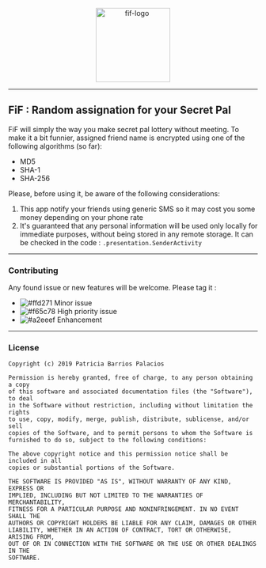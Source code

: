 <p align="center">
 <img align="center" src="https://user-images.githubusercontent.com/32872814/71320070-c070a400-24a6-11ea-869e-5e032b11a9cf.png" weight="150" height="150" alt="fif-logo">
</p>

---

## FiF : Random assignation for your Secret Pal
FiF will simply the way you make secret pal lottery without meeting. To make it a bit funnier, assigned friend name is encrypted using one of the following algorithms (so far):
- MD5
- SHA-1
- SHA-256

Please, before using it, be aware of the following considerations:
1. This app notify your friends using generic SMS so it may cost you some money depending on your phone rate
2. It's guaranteed that any personal information will be used only locally for immediate purposes, without being stored in any remote storage. It can be checked in the code : `.presentation.SenderActivity`

---
### Contributing

Any found issue or new features will be welcome. Please tag it :
- ![#ffd271](https://placehold.it/15/ffd271/000000?text=+) Minor issue
- ![#f65c78](https://placehold.it/15/f65c78/000000?text=+) High priority issue
- ![#a2eeef](https://placehold.it/15/a2eeef/000000?text=+) Enhancement

---
### License

    Copyright (c) 2019 Patricia Barrios Palacios

    Permission is hereby granted, free of charge, to any person obtaining a copy
    of this software and associated documentation files (the "Software"), to deal
    in the Software without restriction, including without limitation the rights
    to use, copy, modify, merge, publish, distribute, sublicense, and/or sell
    copies of the Software, and to permit persons to whom the Software is
    furnished to do so, subject to the following conditions:

    The above copyright notice and this permission notice shall be included in all
    copies or substantial portions of the Software.

    THE SOFTWARE IS PROVIDED "AS IS", WITHOUT WARRANTY OF ANY KIND, EXPRESS OR
    IMPLIED, INCLUDING BUT NOT LIMITED TO THE WARRANTIES OF MERCHANTABILITY,
    FITNESS FOR A PARTICULAR PURPOSE AND NONINFRINGEMENT. IN NO EVENT SHALL THE
    AUTHORS OR COPYRIGHT HOLDERS BE LIABLE FOR ANY CLAIM, DAMAGES OR OTHER
    LIABILITY, WHETHER IN AN ACTION OF CONTRACT, TORT OR OTHERWISE, ARISING FROM,
    OUT OF OR IN CONNECTION WITH THE SOFTWARE OR THE USE OR OTHER DEALINGS IN THE
    SOFTWARE.
